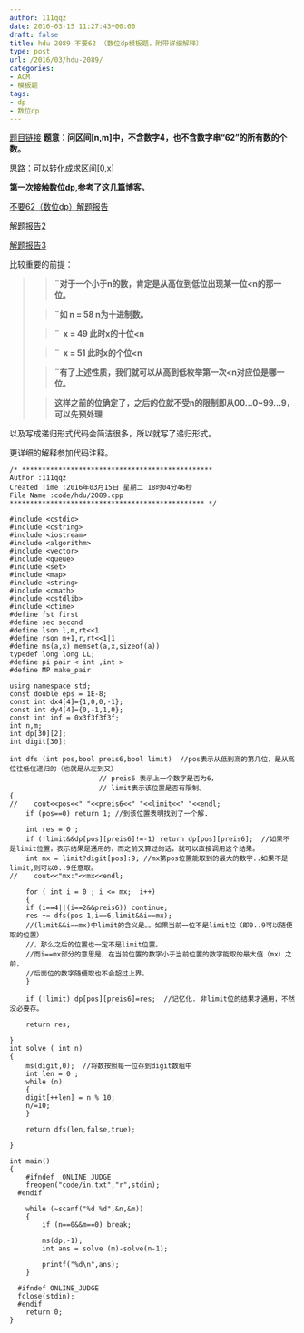 ```yaml
---
author: 111qqz
date: 2016-03-15 11:27:43+00:00
draft: false
title: hdu 2089 不要62 （数位dp模板题，附带详细解释）
type: post
url: /2016/03/hdu-2089/
categories:
- ACM
- 模板题
tags:
- dp
- 数位dp
---
```


[题目链接](http://acm.hdu.edu.cn/showproblem.php?pid=2089)
**题意：问区间[n,m]中，不含数字4，也不含数字串“62”的所有数的个数。**

思路：可以转化成求区间[0,x]

**第一次接触数位dp,参考了这几篇博客。**

[不要62（数位dp）解题报告](http://m.blog.csdn.net/article/details?id=44082929)

[解题报告2](http://www.tuicool.com/articles/VF3yQ3)

[解题报告3](http://blog.csdn.net/qian99/article/details/18924495)

比较重要的前提：


<blockquote>

> 
> **¨对于一个小于n的数，肯定是从高位到低位出现某一位<n的那一位。**
> 
> 

> 
> **¨如 n = 58 n为十进制数。**
> 
> 

> 
> **¨  x = 49 此时x的十位<n**
> 
> 

> 
> **¨  x = 51 此时x的个位<n**
> 
> 

> 
> **¨有了上述性质，我们就可以从高到低枚举第一次<n对应位是哪一位。**
> 
> 

> 
> **这样之前的位确定了，之后的位就不受n的限制即从00...0~99...9，可以先预处理**
> 
> </blockquote>







以及写成递归形式代码会简洁很多，所以就写了递归形式。




更详细的解释参加代码注释。









    
    /* ***********************************************
    Author :111qqz
    Created Time :2016年03月15日 星期二 18时04分46秒
    File Name :code/hdu/2089.cpp
    ************************************************ */
    
    #include <cstdio>
    #include <cstring>
    #include <iostream>
    #include <algorithm>
    #include <vector>
    #include <queue>
    #include <set>
    #include <map>
    #include <string>
    #include <cmath>
    #include <cstdlib>
    #include <ctime>
    #define fst first
    #define sec second
    #define lson l,m,rt<<1
    #define rson m+1,r,rt<<1|1
    #define ms(a,x) memset(a,x,sizeof(a))
    typedef long long LL;
    #define pi pair < int ,int >
    #define MP make_pair
    
    using namespace std;
    const double eps = 1E-8;
    const int dx4[4]={1,0,0,-1};
    const int dy4[4]={0,-1,1,0};
    const int inf = 0x3f3f3f3f;
    int n,m;
    int dp[30][2];
    int digit[30];
    
    int dfs (int pos,bool preis6,bool limit)  //pos表示从低到高的第几位，是从高位往低位递归的（也就是从左到又）
    					  // preis6 表示上一个数字是否为6，
    					  // limit表示该位置是否有限制。
    {
    //    cout<<pos<<" "<<preis6<<" "<<limit<<" "<<endl;
        if (pos==0) return 1; //到该位置表明找到了一个解.
    
        int res = 0 ;
        if (!limit&&dp[pos][preis6]!=-1) return dp[pos][preis6];  //如果不是limit位置，表示结果是通用的，而之前又算过的话，就可以直接调用这个结果。
        int mx = limit?digit[pos]:9; //mx第pos位置能取到的最大的数字..如果不是limit,则可以0..9任意取。
    //    cout<<"mx:"<<mx<<endl;
        
        for ( int i = 0 ; i <= mx;  i++)
        {
    	if (i==4||(i==2&&preis6)) continue;
    	res += dfs(pos-1,i==6,limit&&i==mx); 
    	//(limit&&i==mx)中limit的含义是。。如果当前一位不是limit位（即0..9可以随便取的位置）
    	//，那么之后的位置也一定不是limit位置。
    	//而i==mx部分的意思是，在当前位置的数字小于当前位置的数字能取的最大值（mx）之前，
    	//后面位的数字随便取也不会超过上界。
        }
        
        if (!limit) dp[pos][preis6]=res;  //记忆化. 非limit位的结果才通用，不然没必要存。
    
        return res;
    
    }
    int solve ( int n)
    {
        ms(digit,0);  //将数按照每一位存到digit数组中
        int len = 0 ;
        while (n)
        {
    	digit[++len] = n % 10;
    	n/=10;
        }
    
        return dfs(len,false,true);
    
    }
    
    int main()
    {
    	#ifndef  ONLINE_JUDGE 
    	freopen("code/in.txt","r",stdin);
      #endif
    
    	while (~scanf("%d %d",&n,&m))
    	{
    	    if (n==0&&m==0) break;
    	    
    	    ms(dp,-1);
    	    int ans = solve (m)-solve(n-1);
    
    	    printf("%d\n",ans);
    	}
    
      #ifndef ONLINE_JUDGE  
      fclose(stdin);
      #endif
        return 0;
    }
    



